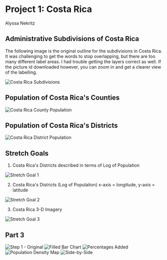 # Project 1: Costa Rica
Alyssa Nekritz

## Administrative Subdivisions of Costa Rica
The following image is the original outline for the subdivisions in Costa Rica. It was challenging to get the words to stop overlapping, but there are too many different label areas. I had trouble getting the layers correct as well. If the picture id downloaded however, you can zoom in and get a clearer view of the labelling.

![Costa Rica Subdivisions](costa_rica_homework.png)

## Population of Costa Rica's Counties

![Costa Rica County Population](cri_pop19.png)

## Population of Costa Rica's Districts

![Costa Rica District Population](cri_pop19_adm2.png)

## Stretch Goals

1. Costa Rica's Districts described in terms of Log of Population

![Stretch Goal 1](cri_pop19_logpop.png)

2. Costa Rica's Districts (Log of Populaiton) x-axis = longitude, y-axis = latitude

![Stretch Goal 2](cri_pop19_str2.png)

3. Costa Rica 3-D Imagery

![Stretch Goal 3](CostaRica.gif)

## Part 3
![Step 1 - Original](project_1_part3.png)
![Filled Bar Chart](project_1_part3_filled.png)
![Percentages Added](project_1_part3_percent.png)
![Population Density Map](project_1_part3_pop_density_map.png)
![Side-by-Side](costa_rica_project1part3_bothcharts.png)

